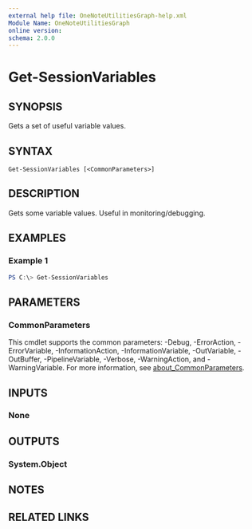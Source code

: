```yaml
---
external help file: OneNoteUtilitiesGraph-help.xml
Module Name: OneNoteUtilitiesGraph
online version:
schema: 2.0.0
---
```


# Get-SessionVariables

## SYNOPSIS
Gets a set of useful variable values.

## SYNTAX

```
Get-SessionVariables [<CommonParameters>]
```

## DESCRIPTION
Gets some variable values. Useful in monitoring/debugging.

## EXAMPLES

### Example 1
```powershell
PS C:\> Get-SessionVariables
```


## PARAMETERS

### CommonParameters
This cmdlet supports the common parameters: -Debug, -ErrorAction, -ErrorVariable, -InformationAction, -InformationVariable, -OutVariable, -OutBuffer, -PipelineVariable, -Verbose, -WarningAction, and -WarningVariable. For more information, see [about_CommonParameters](http://go.microsoft.com/fwlink/?LinkID=113216).

## INPUTS

### None
## OUTPUTS

### System.Object
## NOTES

## RELATED LINKS
